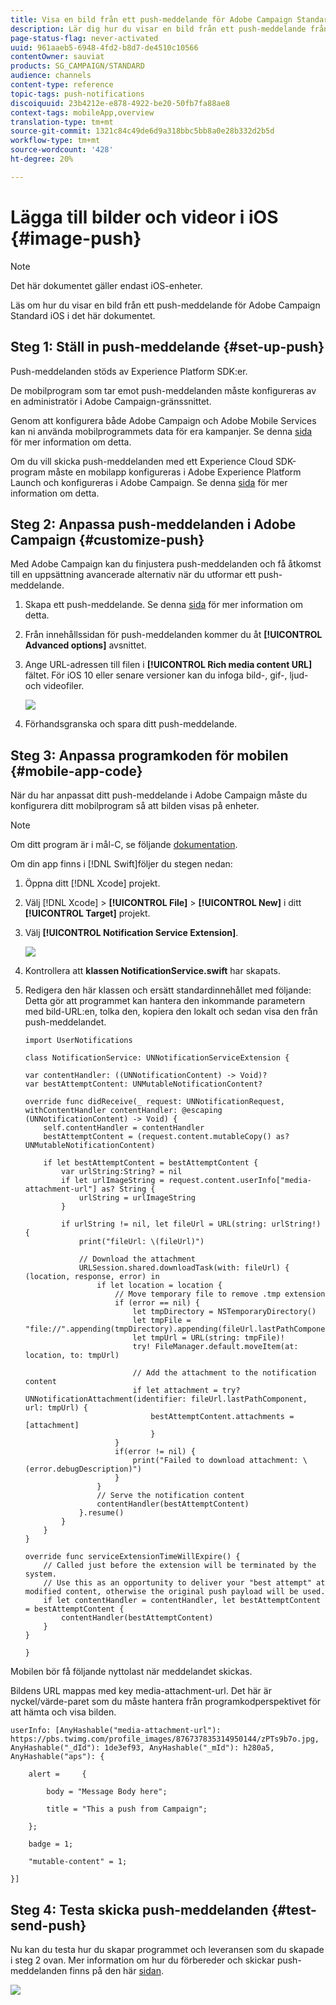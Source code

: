 ```yaml
---
title: Visa en bild från ett push-meddelande för Adobe Campaign Standard
description: Lär dig hur du visar en bild från ett push-meddelande från Adobe Campaign på en iOS-enhet.
page-status-flag: never-activated
uuid: 961aaeb5-6948-4fd2-b8d7-de4510c10566
contentOwner: sauviat
products: SG_CAMPAIGN/STANDARD
audience: channels
content-type: reference
topic-tags: push-notifications
discoiquuid: 23b4212e-e878-4922-be20-50fb7fa88ae8
context-tags: mobileApp,overview
translation-type: tm+mt
source-git-commit: 1321c84c49de6d9a318bbc5bb8a0e28b332d2b5d
workflow-type: tm+mt
source-wordcount: '428'
ht-degree: 20%

---
```



# Lägga till bilder och videor i iOS {#image-push}

>[!NOTE]
>
>Det här dokumentet gäller endast iOS-enheter.

Läs om hur du visar en bild från ett push-meddelande för Adobe Campaign Standard iOS i det här dokumentet.

## Steg 1: Ställ in push-meddelande {#set-up-push}

Push-meddelanden stöds av Experience Platform SDK:er.

De mobilprogram som tar emot push-meddelanden måste konfigureras av en administratör i Adobe Campaign-gränssnittet.

Genom att konfigurera både Adobe Campaign och Adobe Mobile Services kan ni använda mobilprogrammets data för era kampanjer. Se denna [sida](https://helpx.adobe.com/se/campaign/kb/configuring-app-sdk.html) för mer information om detta.

Om du vill skicka push-meddelanden med ett Experience Cloud SDK-program måste en mobilapp konfigureras i Adobe Experience Platform Launch och konfigureras i Adobe Campaign. Se denna [sida](https://helpx.adobe.com/se/campaign/kb/configuring-app-sdk.html#ChannelspecificapplicationconfigurationinAdobeCampaign) för mer information om detta.

## Steg 2: Anpassa push-meddelanden i Adobe Campaign {#customize-push}

Med Adobe Campaign kan du finjustera push-meddelanden och få åtkomst till en uppsättning avancerade alternativ när du utformar ett push-meddelande.

1. Skapa ett push-meddelande. Se denna [sida](../../channels/using/preparing-and-sending-a-push-notification.md) för mer information om detta.

1. Från innehållssidan för push-meddelanden kommer du åt **[!UICONTROL Advanced options]** avsnittet.

1. Ange URL-adressen till filen i **[!UICONTROL Rich media content URL]** fältet.
För iOS 10 eller senare versioner kan du infoga bild-, gif-, ljud- och videofiler.

   ![](assets/push_notif_advanced_6.png)

1. Förhandsgranska och spara ditt push-meddelande.

## Steg 3: Anpassa programkoden för mobilen {#mobile-app-code}

När du har anpassat ditt push-meddelande i Adobe Campaign måste du konfigurera ditt mobilprogram så att bilden visas på enheter.

>[!NOTE]
>
>Om ditt program är i mål-C, se följande [dokumentation](https://docs.adobe.com/content/help/en/mobile-services/ios/messaging-ios/push-messaging/c-set-up-rich-push-notif-ios.html).

Om din app finns i [!DNL Swift]följer du stegen nedan:

1. Öppna ditt [!DNL Xcode] projekt.

1. Välj [!DNL Xcode] > **[!UICONTROL File]** > **[!UICONTROL New]** i ditt **[!UICONTROL Target]** projekt.

1. Välj **[!UICONTROL Notification Service Extension]**.

   ![](assets/push_notif_advanced_12.png)

1. Kontrollera att **klassen NotificationService.swift** har skapats.

1. Redigera den här klassen och ersätt standardinnehållet med följande:
Detta gör att programmet kan hantera den inkommande parametern med bild-URL:en, tolka den, kopiera den lokalt och sedan visa den från push-meddelandet.

   ```
   import UserNotifications
   
   class NotificationService: UNNotificationServiceExtension {
   
   var contentHandler: ((UNNotificationContent) -> Void)?
   var bestAttemptContent: UNMutableNotificationContent?
   
   override func didReceive(_ request: UNNotificationRequest, withContentHandler contentHandler: @escaping (UNNotificationContent) -> Void) {
       self.contentHandler = contentHandler
       bestAttemptContent = (request.content.mutableCopy() as? UNMutableNotificationContent)
   
       if let bestAttemptContent = bestAttemptContent {
           var urlString:String? = nil
           if let urlImageString = request.content.userInfo["media-attachment-url"] as? String {
               urlString = urlImageString
           }
   
           if urlString != nil, let fileUrl = URL(string: urlString!) {
               print("fileUrl: \(fileUrl)")
   
               // Download the attachment
               URLSession.shared.downloadTask(with: fileUrl) { (location, response, error) in
                   if let location = location {
                       // Move temporary file to remove .tmp extension
                       if (error == nil) {
                           let tmpDirectory = NSTemporaryDirectory()
                           let tmpFile = "file://".appending(tmpDirectory).appending(fileUrl.lastPathComponent)
                           let tmpUrl = URL(string: tmpFile)!
                           try! FileManager.default.moveItem(at: location, to: tmpUrl)
   
                           // Add the attachment to the notification content
                           if let attachment = try? UNNotificationAttachment(identifier: fileUrl.lastPathComponent, url: tmpUrl) {
                               bestAttemptContent.attachments = [attachment]
                               }
                       }
                       if(error != nil) {
                           print("Failed to download attachment: \(error.debugDescription)")
                       }
                   }
                   // Serve the notification content
                   contentHandler(bestAttemptContent)
               }.resume()
           }
       }
   }
   
   override func serviceExtensionTimeWillExpire() {
       // Called just before the extension will be terminated by the system.
       // Use this as an opportunity to deliver your "best attempt" at modified content, otherwise the original push payload will be used.
       if let contentHandler = contentHandler, let bestAttemptContent = bestAttemptContent {
           contentHandler(bestAttemptContent)
       }
   }
   
   }
   ```

Mobilen bör få följande nyttolast när meddelandet skickas.

Bildens URL mappas med key media-attachment-url. Det här är nyckel/värde-paret som du måste hantera från programkodperspektivet för att hämta och visa bilden.

```
userInfo: [AnyHashable("media-attachment-url"): https://pbs.twimg.com/profile_images/876737835314950144/zPTs9b7o.jpg, AnyHashable("_dId"): 1de3ef93, AnyHashable("_mId"): h280a5, AnyHashable("aps"): {
 
    alert =     {
 
        body = "Message Body here";
 
        title = "This a push from Campaign";
 
    };
 
    badge = 1;
 
    "mutable-content" = 1;
 
}]
```

## Steg 4: Testa skicka push-meddelanden {#test-send-push}

Nu kan du testa hur du skapar programmet och leveransen som du skapade i steg 2 ovan. Mer information om hur du förbereder och skickar push-meddelanden finns på den här [sidan](../../channels/using/preparing-and-sending-a-push-notification.md).

![](assets/push_notif_advanced_34.png)

